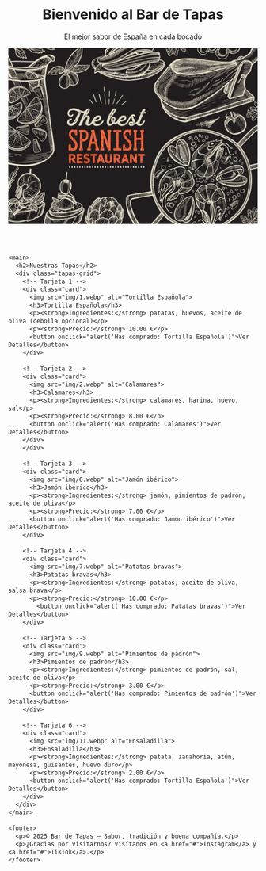 <!DOCTYPE html>
<html lang="es">
<head>
  <meta charset="UTF-8">
  <meta name="viewport" content="width=device-width, initial-scale=1.0">
  <title>Bar de Tapas</title>
  <link rel="stylesheet" href="css/style.css">
</head>
<body>
  <div class="container">
    <header>
      <h1>Bienvenido al Bar de Tapas</h1>
      <p>El mejor sabor de España en cada bocado</p>
      <img src="img/banner.webp" alt="The best Spanish Restaurant">
    </header>

    <main>
      <h2>Nuestras Tapas</h2>
      <div class="tapas-grid">
        <!-- Tarjeta 1 -->
        <div class="card">
          <img src="img/1.webp" alt="Tortilla Española">
          <h3>Tortilla Española</h3>
          <p><strong>Ingredientes:</strong> patatas, huevos, aceite de oliva (cebolla opcional)</p>
          <p><strong>Precio:</strong> 10.00 €</p>
          <button onclick="alert('Has comprado: Tortilla Española')">Ver Detalles</button>
        </div>

        <!-- Tarjeta 2 -->
        <div class="card">
          <img src="img/2.webp" alt="Calamares">
          <h3>Calamares</h3>
          <p><strong>Ingredientes:</strong> calamares, harina, huevo, sal</p>
          <p><strong>Precio:</strong> 8.00 €</p>
          <button onclick="alert('Has comprado: Calamares')">Ver Detalles</button>
        </div>
        </div>

        <!-- Tarjeta 3 -->
        <div class="card">
          <img src="img/6.webp" alt="Jamón ibérico">
          <h3>Jamón ibérico</h3>
          <p><strong>Ingredientes:</strong> jamón, pimientos de padrón, aceite de oliva</p>
          <p><strong>Precio:</strong> 7.00 €</p>
          <button onclick="alert('Has comprado: Jamón ibérico')">Ver Detalles</button>
        </div>

        <!-- Tarjeta 4 -->
        <div class="card">
          <img src="img/7.webp" alt="Patatas bravas">
          <h3>Patatas bravas</h3>
          <p><strong>Ingredientes:</strong> patatas, aceite de oliva, salsa brava</p>
          <p><strong>Precio:</strong> 10.00 €</p>
            <button onclick="alert('Has comprado: Patatas bravas')">Ver Detalles</button>
        </div>

        <!-- Tarjeta 5 -->
        <div class="card">
          <img src="img/9.webp" alt="Pimientos de padrón">
          <h3>Pimientos de padrón</h3>
          <p><strong>Ingredientes:</strong> pimientos de padrón, sal, aceite de oliva</p>
          <p><strong>Precio:</strong> 3.00 €</p>
          <button onclick="alert('Has comprado: Pimientos de padrón')">Ver Detalles</button>
        </div>

        <!-- Tarjeta 6 -->
        <div class="card">
          <img src="img/11.webp" alt="Ensaladilla">
          <h3>Ensaladilla</h3>
          <p><strong>Ingredientes:</strong> patata, zanahoria, atún, mayonesa, guisantes, huevo duro</p>
          <p><strong>Precio:</strong> 2.00 €</p>
          <button onclick="alert('Has comprado: Tortilla Española')">Ver Detalles</button>
        </div>
      </div>
    </main>

    <footer>
      <p>© 2025 Bar de Tapas – Sabor, tradición y buena compañía.</p>
      <p>¿Gracias por visitarnos? Visítanos en <a href="#">Instagram</a> y <a href="#">TikTok</a>.</p>
    </footer>
  </div>
  <script src="js/script.js"></script>
</body>
</html>

